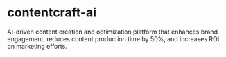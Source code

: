 # contentcraft-ai
AI-driven content creation and optimization platform that enhances brand engagement, reduces content production time by 50%, and increases ROI on marketing efforts.
